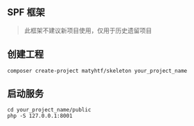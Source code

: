 SPF 框架
----
> 此框架不建议新项目使用，仅用于历史遗留项目

创建工程
----
```
composer create-project matyhtf/skeleton your_project_name
```

启动服务
----
```shell
cd your_project_name/public
php -S 127.0.0.1:8001
```
